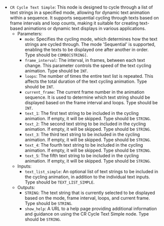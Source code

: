- `CR Cycle Text Simple`: This node is designed to cycle through a list of text strings in a specified mode, allowing for dynamic text animation within a sequence. It supports sequential cycling through texts based on frame intervals and loop counts, making it suitable for creating text-based animations or dynamic text displays in various applications.
    - Parameters:
        - `mode`: Specifies the cycling mode, which determines how the text strings are cycled through. The mode 'Sequential' is supported, enabling the texts to be displayed one after another in order. Type should be `COMBO[STRING]`.
        - `frame_interval`: The interval, in frames, between each text change. This parameter controls the speed of the text cycling animation. Type should be `INT`.
        - `loops`: The number of times the entire text list is repeated. This affects the total duration of the text cycling animation. Type should be `INT`.
        - `current_frame`: The current frame number in the animation sequence. It is used to determine which text string should be displayed based on the frame interval and loops. Type should be `INT`.
        - `text_1`: The first text string to be included in the cycling animation. If empty, it will be skipped. Type should be `STRING`.
        - `text_2`: The second text string to be included in the cycling animation. If empty, it will be skipped. Type should be `STRING`.
        - `text_3`: The third text string to be included in the cycling animation. If empty, it will be skipped. Type should be `STRING`.
        - `text_4`: The fourth text string to be included in the cycling animation. If empty, it will be skipped. Type should be `STRING`.
        - `text_5`: The fifth text string to be included in the cycling animation. If empty, it will be skipped. Type should be `STRING`.
    - Inputs:
        - `text_list_simple`: An optional list of text strings to be included in the cycling animation, in addition to the individual text inputs. Type should be `TEXT_LIST_SIMPLE`.
    - Outputs:
        - `STRING`: The text string that is currently selected to be displayed based on the mode, frame interval, loops, and current frame. Type should be `STRING`.
        - `show_help`: A URL to a help page providing additional information and guidance on using the CR Cycle Text Simple node. Type should be `STRING`.
